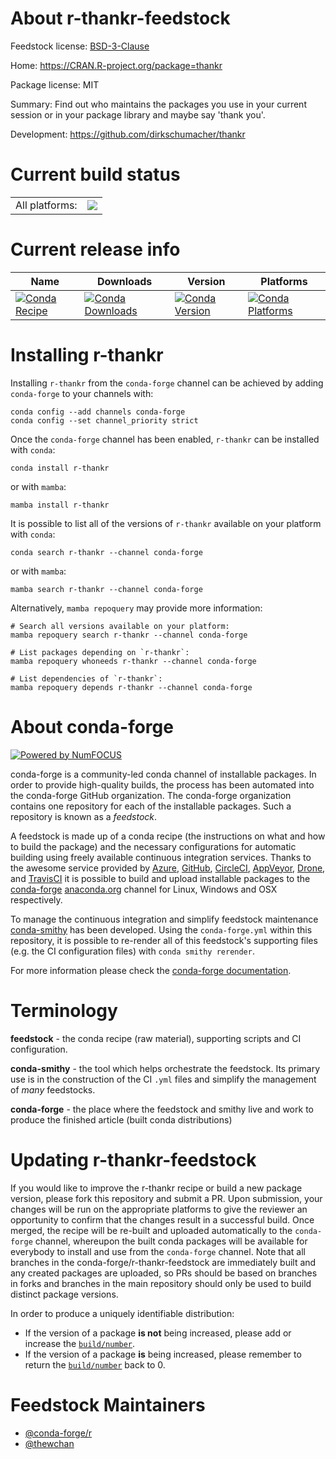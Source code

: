 About r-thankr-feedstock
========================

Feedstock license: [BSD-3-Clause](https://github.com/conda-forge/r-thankr-feedstock/blob/main/LICENSE.txt)

Home: https://CRAN.R-project.org/package=thankr

Package license: MIT

Summary: Find out who maintains the packages you use in your current session or in your package library and maybe say 'thank you'.

Development: https://github.com/dirkschumacher/thankr

Current build status
====================


<table><tr><td>All platforms:</td>
    <td>
      <a href="https://dev.azure.com/conda-forge/feedstock-builds/_build/latest?definitionId=22280&branchName=main">
        <img src="https://dev.azure.com/conda-forge/feedstock-builds/_apis/build/status/r-thankr-feedstock?branchName=main">
      </a>
    </td>
  </tr>
</table>

Current release info
====================

| Name | Downloads | Version | Platforms |
| --- | --- | --- | --- |
| [![Conda Recipe](https://img.shields.io/badge/recipe-r--thankr-green.svg)](https://anaconda.org/conda-forge/r-thankr) | [![Conda Downloads](https://img.shields.io/conda/dn/conda-forge/r-thankr.svg)](https://anaconda.org/conda-forge/r-thankr) | [![Conda Version](https://img.shields.io/conda/vn/conda-forge/r-thankr.svg)](https://anaconda.org/conda-forge/r-thankr) | [![Conda Platforms](https://img.shields.io/conda/pn/conda-forge/r-thankr.svg)](https://anaconda.org/conda-forge/r-thankr) |

Installing r-thankr
===================

Installing `r-thankr` from the `conda-forge` channel can be achieved by adding `conda-forge` to your channels with:

```
conda config --add channels conda-forge
conda config --set channel_priority strict
```

Once the `conda-forge` channel has been enabled, `r-thankr` can be installed with `conda`:

```
conda install r-thankr
```

or with `mamba`:

```
mamba install r-thankr
```

It is possible to list all of the versions of `r-thankr` available on your platform with `conda`:

```
conda search r-thankr --channel conda-forge
```

or with `mamba`:

```
mamba search r-thankr --channel conda-forge
```

Alternatively, `mamba repoquery` may provide more information:

```
# Search all versions available on your platform:
mamba repoquery search r-thankr --channel conda-forge

# List packages depending on `r-thankr`:
mamba repoquery whoneeds r-thankr --channel conda-forge

# List dependencies of `r-thankr`:
mamba repoquery depends r-thankr --channel conda-forge
```


About conda-forge
=================

[![Powered by
NumFOCUS](https://img.shields.io/badge/powered%20by-NumFOCUS-orange.svg?style=flat&colorA=E1523D&colorB=007D8A)](https://numfocus.org)

conda-forge is a community-led conda channel of installable packages.
In order to provide high-quality builds, the process has been automated into the
conda-forge GitHub organization. The conda-forge organization contains one repository
for each of the installable packages. Such a repository is known as a *feedstock*.

A feedstock is made up of a conda recipe (the instructions on what and how to build
the package) and the necessary configurations for automatic building using freely
available continuous integration services. Thanks to the awesome service provided by
[Azure](https://azure.microsoft.com/en-us/services/devops/), [GitHub](https://github.com/),
[CircleCI](https://circleci.com/), [AppVeyor](https://www.appveyor.com/),
[Drone](https://cloud.drone.io/welcome), and [TravisCI](https://travis-ci.com/)
it is possible to build and upload installable packages to the
[conda-forge](https://anaconda.org/conda-forge) [anaconda.org](https://anaconda.org/)
channel for Linux, Windows and OSX respectively.

To manage the continuous integration and simplify feedstock maintenance
[conda-smithy](https://github.com/conda-forge/conda-smithy) has been developed.
Using the ``conda-forge.yml`` within this repository, it is possible to re-render all of
this feedstock's supporting files (e.g. the CI configuration files) with ``conda smithy rerender``.

For more information please check the [conda-forge documentation](https://conda-forge.org/docs/).

Terminology
===========

**feedstock** - the conda recipe (raw material), supporting scripts and CI configuration.

**conda-smithy** - the tool which helps orchestrate the feedstock.
                   Its primary use is in the construction of the CI ``.yml`` files
                   and simplify the management of *many* feedstocks.

**conda-forge** - the place where the feedstock and smithy live and work to
                  produce the finished article (built conda distributions)


Updating r-thankr-feedstock
===========================

If you would like to improve the r-thankr recipe or build a new
package version, please fork this repository and submit a PR. Upon submission,
your changes will be run on the appropriate platforms to give the reviewer an
opportunity to confirm that the changes result in a successful build. Once
merged, the recipe will be re-built and uploaded automatically to the
`conda-forge` channel, whereupon the built conda packages will be available for
everybody to install and use from the `conda-forge` channel.
Note that all branches in the conda-forge/r-thankr-feedstock are
immediately built and any created packages are uploaded, so PRs should be based
on branches in forks and branches in the main repository should only be used to
build distinct package versions.

In order to produce a uniquely identifiable distribution:
 * If the version of a package **is not** being increased, please add or increase
   the [``build/number``](https://docs.conda.io/projects/conda-build/en/latest/resources/define-metadata.html#build-number-and-string).
 * If the version of a package **is** being increased, please remember to return
   the [``build/number``](https://docs.conda.io/projects/conda-build/en/latest/resources/define-metadata.html#build-number-and-string)
   back to 0.

Feedstock Maintainers
=====================

* [@conda-forge/r](https://github.com/orgs/conda-forge/teams/r/)
* [@thewchan](https://github.com/thewchan/)

